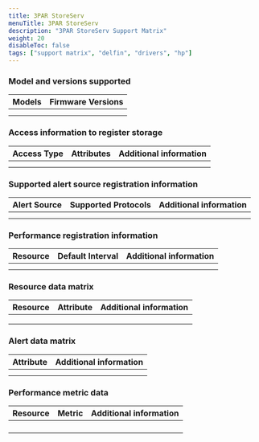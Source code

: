 ```yaml
---
title: 3PAR StoreServ
menuTitle: 3PAR StoreServ 
description: "3PAR StoreServ Support Matrix"
weight: 20
disableToc: false
tags: ["support matrix", "delfin", "drivers", "hp"]
---
```


### Model and versions supported

<table>
    <thead>
        <tr>
            <th>Models</th>
            <th>Firmware Versions</th>
        </tr>
    </thead>
    <tbody>
        <tr>
           <td></td>
           <td></td>
        </tr>
        <tr>
            <td></td>
            <td></td>
        </tr>
    </tbody>
</table>

### Access information to register storage

<table>
    <thead>
        <tr>
            <th>Access Type</th>
            <th>Attributes</th>
            <th>Additional information</th>
        </tr>
    </thead>
    <tbody>
        <tr>
           <td rowspan="2"></td>
           <td></td>
           <td></td>
        </tr>
        <tr>
            <td></td>
            <td></td>
        </tr>
    </tbody>
</table>

### Supported alert source registration information

<table>
    <thead>
        <tr>
            <th>Alert Source</th>
            <th>Supported Protocols</th>
            <th>Additional information</th>
        </tr>
    </thead>
    <tbody>
        <tr>
           <td></td>
           <td></td>
           <td></td>
        </tr>
        <tr>
            <td></td>
            <td></td>
            <td></td>
        </tr>
    </tbody>
</table>

### Performance registration information

<table>
    <thead>
        <tr>
            <th>Resource</th>
            <th>Default Interval</th>
            <th>Additional information</th>
        </tr>
    </thead>
    <tbody>
        <tr>
           <td></td>
           <td></td>
           <td></td>
        </tr>
        <tr>
            <td></td>
            <td></td>
            <td></td>
        </tr>
    </tbody>
</table>

### Resource data matrix

<table>
    <thead>
        <tr>
            <th>Resource</th>
            <th>Attribute</th>
            <th>Additional information</th>
        </tr>
    </thead>
    <tbody>
        <tr>
            <td rowspan=3></td>
            <td></td>
            <td></td>
        </tr>
        <tr>
            <td></td>
            <td></td>
        </tr>
        <tr>
            <td></td>
            <td></td>
        </tr>
    </tbody>
</table>


### Alert data matrix

<table>
    <thead>
        <tr>
            <th>Attribute</th>
            <th>Additional information</th>
        </tr>
    </thead>
    <tbody>
        <tr>
           <td></td>
           <td></td>
        </tr>
        <tr>
            <td></td>
            <td></td>
        </tr>
    </tbody>
</table>

### Performance metric data

<table>
    <thead>
        <tr>
            <th>Resource</th>
            <th>Metric</th>
            <th>Additional information</th>
        </tr>
    </thead>
    <tbody>
        <tr>
            <td rowspan=3></td>
            <td></td>
            <td></td>
        </tr>
        <tr>
            <td></td>
            <td></td>
        </tr>
        <tr>
            <td></td>
            <td></td>
        </tr>
        <tr>
            <td></td>
            <td></td>
        </tr>
    </tbody>
</table>